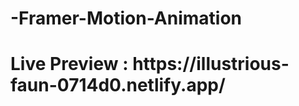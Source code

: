 # -Framer-Motion-Animation
<h1>Live Preview  : https://illustrious-faun-0714d0.netlify.app/   </h1>
